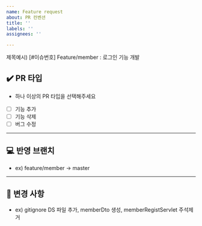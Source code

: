 ```yaml
---
name: Feature request
about: PR 컨벤션
title: ''
labels: ''
assignees: ''

---
```


제목예시) [#이슈번호] Feature/member : 로그인 기능 개발


## :heavy_check_mark: PR 타입 ## 
- 하나 이상의 PR 타입을 선택해주세요
- [ ] 기능 추가
- [ ] 기능 삭제
- [ ] 버그 수정

---
## :computer: 반영 브랜치 ## 
- ex) feature/member -> master


---
## :bookmark_tabs: 변경 사항 ## 
- ex) gitignore DS 파일 추가, memberDto 생성, memberRegistServlet 주석제거
